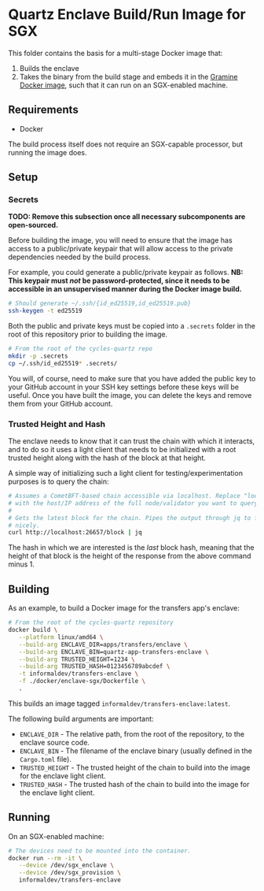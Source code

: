 # Quartz Enclave Build/Run Image for SGX

This folder contains the basis for a multi-stage Docker image that:

1. Builds the enclave
2. Takes the binary from the build stage and embeds it in the [Gramine Docker
   image][gramine-docker], such that it can run on an SGX-enabled machine.

## Requirements

- Docker

The build process itself does not require an SGX-capable processor, but running
the image does.

## Setup

### Secrets

**TODO: Remove this subsection once all necessary subcomponents are
open-sourced.**

Before building the image, you will need to ensure that the image has access to
a public/private keypair that will allow access to the private dependencies
needed by the build process.

For example, you could generate a public/private keypair as follows. **NB: This
keypair must _not_ be password-protected, since it needs to be accessible in an
unsupervised manner during the Docker image build.**

```bash
# Should generate ~/.ssh/{id_ed25519,id_ed25519.pub}
ssh-keygen -t ed25519
```

Both the public and private keys must be copied into a `.secrets` folder in the
root of this repository prior to building the image.

```bash
# From the root of the cycles-quartz repo
mkdir -p .secrets
cp ~/.ssh/id_ed25519* .secrets/
```

You will, of course, need to make sure that you have added the public key to
your GitHub account in your SSH key settings before these keys will be useful.
Once you have built the image, you can delete the keys and remove them from your
GitHub account.

### Trusted Height and Hash

The enclave needs to know that it can trust the chain with which it interacts,
and to do so it uses a light client that needs to be initialized with a root
trusted height along with the hash of the block at that height.

A simple way of initializing such a light client for testing/experimentation
purposes is to query the chain:

```bash
# Assumes a CometBFT-based chain accessible via localhost. Replace "localhost"
# with the host/IP address of the full node/validator you want to query.
#
# Gets the latest block for the chain. Pipes the output through jq to format it
# nicely.
curl http://localhost:26657/block | jq
```

The hash in which we are interested is the _last_ block hash, meaning that the
height of that block is the height of the response from the above command minus
1.

## Building

As an example, to build a Docker image for the transfers app's enclave:

```bash
# From the root of the cycles-quartz repository
docker build \
   --platform linux/amd64 \
   --build-arg ENCLAVE_DIR=apps/transfers/enclave \
   --build-arg ENCLAVE_BIN=quartz-app-transfers-enclave \
   --build-arg TRUSTED_HEIGHT=1234 \
   --build-arg TRUSTED_HASH=0123456789abcdef \
   -t informaldev/transfers-enclave \
   -f ./docker/enclave-sgx/Dockerfile \
   .
```

This builds an image tagged `informaldev/transfers-enclave:latest`.

The following build arguments are important:

- `ENCLAVE_DIR` - The relative path, from the root of the repository, to the
  enclave source code.
- `ENCLAVE_BIN` - The filename of the enclave binary (usually defined in the
  `Cargo.toml` file).
- `TRUSTED_HEIGHT` - The trusted height of the chain to build into the image for
  the enclave light client.
- `TRUSTED_HASH` - The trusted hash of the chain to build into the image for the
  enclave light client.

## Running

On an SGX-enabled machine:

```bash
# The devices need to be mounted into the container.
docker run --rm -it \
   --device /dev/sgx_enclave \
   --device /dev/sgx_provision \
   informaldev/transfers-enclave
```

[gramine-docker]: https://hub.docker.com/r/gramineproject/gramine
